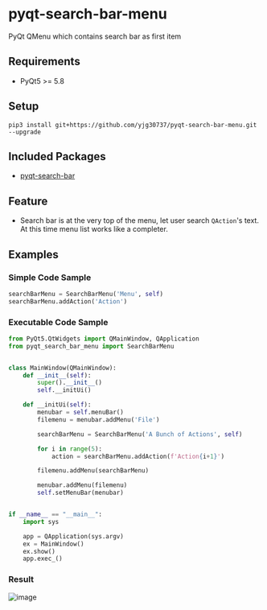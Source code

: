 # pyqt-search-bar-menu
PyQt QMenu which contains search bar as first item

## Requirements
* PyQt5 >= 5.8

## Setup
```pip3 install git+https://github.com/yjg30737/pyqt-search-bar-menu.git --upgrade```

## Included Packages
* <a href="https://github.com/yjg30737/pyqt-search-bar.git">pyqt-search-bar</a>

## Feature
* Search bar is at the very top of the menu, let user search ```QAction```'s text. At this time menu list works like a completer.   

## Examples
### Simple Code Sample
```python
searchBarMenu = SearchBarMenu('Menu', self)
searchBarMenu.addAction('Action')
```
### Executable Code Sample
```python
from PyQt5.QtWidgets import QMainWindow, QApplication
from pyqt_search_bar_menu import SearchBarMenu


class MainWindow(QMainWindow):
    def __init__(self):
        super().__init__()
        self.__initUi()

    def __initUi(self):
        menubar = self.menuBar()
        filemenu = menubar.addMenu('File')

        searchBarMenu = SearchBarMenu('A Bunch of Actions', self)

        for i in range(5):
            action = searchBarMenu.addAction(f'Action{i+1}')

        filemenu.addMenu(searchBarMenu)

        menubar.addMenu(filemenu)
        self.setMenuBar(menubar)


if __name__ == "__main__":
    import sys

    app = QApplication(sys.argv)
    ex = MainWindow()
    ex.show()
    app.exec_()
```

### Result

![image](https://user-images.githubusercontent.com/55078043/155634888-eed734ca-978b-484c-91f5-5f2c37669fca.png)

